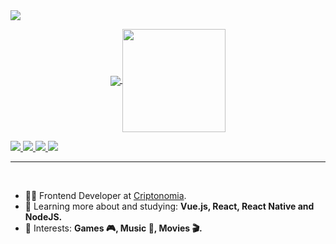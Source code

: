 <img src="https://github.com/rafacdomin/rafacdomin/blob/master/github/BioMe.gif?raw=true"/>

<p align="center">
  <a href="https://github.com/anuraghazra/github-readme-stats">
    <img
      align="center"
      src="https://github-readme-stats.vercel.app/api/top-langs/?username=rafacdomin&layout=compact&exclude_repo=PingMeRN"
    />
  </a>
  <a href="https://github.com/anuraghazra/github-readme-stats">
    <img
      align="center"
      height="165"
      src="https://github-readme-stats.vercel.app/api?username=rafacdomin&count_private=true&show_icons=true&custom_title=Github%20Status&hide=issues"
    />
  </a>
</p>

<a href="https://www.linkedin.com/in/rafaelcodomingues/">
  <img src="https://img.shields.io/badge/-Rafael_Domingues-blue?style=flat-square&logo=Linkedin&logoColor=white&link=https://www.linkedin.com/in/rafaelcodomingues/" />
</a>
<a href="mailto:rafaelcodomingues@gmail.com">
  <img src="https://img.shields.io/badge/-rafaelcodomingues@gmail.com-c14438?style=flat-square&logo=Gmail&logoColor=white&link=mailto:rafaelcodomingues@gmail.com" />
</a>
<a href="https://dev.to/rafacdomin">
  <img src="https://img.shields.io/badge/DEV.to-rafacdomin-black" />
</a>
<a href="https://github.com/rafacdomin/?tab=follow">
  <img src="https://img.shields.io/github/followers/rafacdomin?label=Follow&style=social" />
</a>

---
<br />

- 👨‍💻 Frontend Developer at [Criptonomia](https://www.criptonomia.com).
- 🌱 Learning more about and studying: **Vue.js, React, React Native and NodeJS.**
- :purple_heart: Interests: **Games 🎮, Music 🎵, Movies 🎬.**
